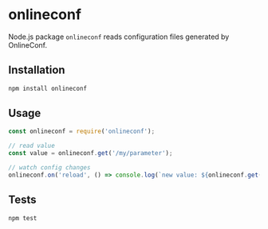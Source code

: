 # onlineconf

Node.js package `onlineconf` reads configuration files generated by OnlineConf.

## Installation

```bash
npm install onlineconf
```

## Usage

```javascript
const onlineconf = require('onlineconf');

// read value
const value = onlineconf.get('/my/parameter');

// watch config changes
onlineconf.on('reload', () => console.log(`new value: ${onlineconf.get('/my/parameter')}`));
```

## Tests

```bash
npm test
```
